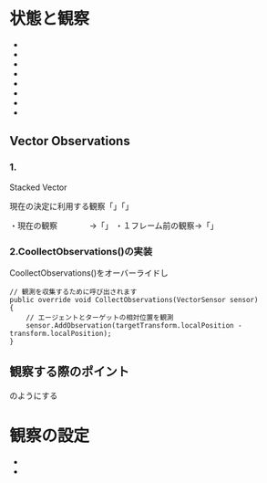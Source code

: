 # 状態と観察

+ 
+ 
+ 
+ 
+ 
+ 
+ 
+ 

## Vector Observations

### 1.


Stacked Vector



現在の決定に利用する観察「」「」

・現在の観察　　　　→「」
・１フレーム前の観察→「」



### 2.CoollectObservations()の実装






CoollectObservations()をオーバーライドし


    // 観測を収集するために呼び出されます
    public override void CollectObservations(VectorSensor sensor)
    {
        // エージェントとターゲットの相対位置を観測
        sensor.AddObservation(targetTransform.localPosition - transform.localPosition);
    }





## 観察する際のポイント













のようにする


# 観察の設定

+ 

+ 
